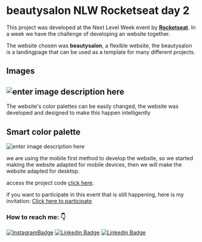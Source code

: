 # beautysalon NLW Rocketseat day 2


This project was developed at the Next Level Week event by [**Rocketseat**](http://rocketseat.com.br). In a week we have the challenge of developing an website together.

The website chosen was **beautysalon**, a flexible website, the beautysalon is a landingpage that can be used as a template for many different projects.

## Images
![enter image description here](https://github.com/ViniSCode/beautysalon-nlw-Rocketseat-dia02/blob/main/WebsiteDay2.gif?raw=true)
-

The website's color palettes can be easily changed, the website was developed and designed to make this happen intelligently
## Smart color palette
![enter image description here](https://github.com/ViniSCode/beautysalon-nlw-Rocketseat-dia02/blob/main/ColorChange.gif?raw=true)

we are using the mobile first method to develop the website, so we started making the website adapted for mobile devices, then we will make the website adapted for desktop.


access the project code [click here](https://github.com/ViniSCode/beautysalon-nlw-Rocketseat-dia02).

if you want to participate in this event that is still happening, here is my invitation:
[Click here to participate](https://nextlevelweek.com/convite/viniscode/6)

### How to reach me: 👇 
[![InstagramBadge](https://img.shields.io/badge/-@rodriguesvini.dev-D60187?style=flat-square&labelColor=D60187&logo=instagram&logoColor=white&link=https://instagram.com/rodriguesvini.dev)](https://instagram.com/rodriguesvini.dev) [![Linkedin Badge](https://img.shields.io/badge/-Vinicius%20Rodrigues-1B63F5?style=flat-square&logo=Linkedin&logoColor=white&link=https://www.linkedin.com/in/vinicius-rodrigues-5897831b8/)](https://www.linkedin.com/in/vinicius-rodrigues-5897831b8/) [![Linkedin Badge](https://img.shields.io/badge/-Vinicius%20Rodrigues-6805E6?style=flat-square&logo=twitch&logoColor=white&link=https://www.twitch.tv/livesdovini)](https://www.twitch.tv/livesdovini) 


